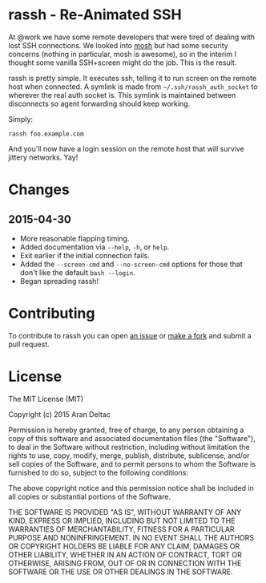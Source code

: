 # rassh - Re-Animated SSH

At @work we have some remote developers that were tired of dealing with lost
SSH connections.  We looked into [mosh](https://mosh.mit.edu/) but had some
security concerns (nothing in particular, mosh is awesome), so in the interim
I thought some vanilla SSH+screen might do the job.  This is the result.

rassh is pretty simple.  It executes ssh, telling it to run screen on the
remote host when connected.  A symlink is made from `~/.ssh/rassh_auth_socket`
to wherever the real auth socket is.  This symlink is maintained between
disconnects so agent forwarding should keep working.

Simply:

```
rassh foo.example.com
```

And you'll now have a login session on the remote host that will survive
jittery networks.  Yay!

# Changes

## 2015-04-30

- More reasonable flapping timing.
- Added documentation via `--help`, `-h`, or `help`.
- Exit earlier if the initial connection fails.
- Added the `--screen-cmd` and `--no-screen-cmd` options for those that
  don't like the default `bash --login`.
- Began spreading rassh!

# Contributing

To contribute to rassh you can open [an issue](https://github.com/bluefeet/rassh/issues)
or [make a fork](https://github.com/bluefeet/rassh) and submit a pull request.

# License

The MIT License (MIT)

Copyright (c) 2015 Aran Deltac

Permission is hereby granted, free of charge, to any person obtaining a copy
of this software and associated documentation files (the "Software"), to deal
in the Software without restriction, including without limitation the rights
to use, copy, modify, merge, publish, distribute, sublicense, and/or sell
copies of the Software, and to permit persons to whom the Software is
furnished to do so, subject to the following conditions:

The above copyright notice and this permission notice shall be included in
all copies or substantial portions of the Software.

THE SOFTWARE IS PROVIDED "AS IS", WITHOUT WARRANTY OF ANY KIND, EXPRESS OR
IMPLIED, INCLUDING BUT NOT LIMITED TO THE WARRANTIES OF MERCHANTABILITY,
FITNESS FOR A PARTICULAR PURPOSE AND NONINFRINGEMENT. IN NO EVENT SHALL THE
AUTHORS OR COPYRIGHT HOLDERS BE LIABLE FOR ANY CLAIM, DAMAGES OR OTHER
LIABILITY, WHETHER IN AN ACTION OF CONTRACT, TORT OR OTHERWISE, ARISING FROM,
OUT OF OR IN CONNECTION WITH THE SOFTWARE OR THE USE OR OTHER DEALINGS IN
THE SOFTWARE.
